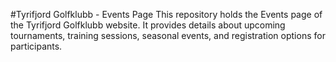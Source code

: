 #Tyrifjord Golfklubb - Events Page
This repository holds the Events page of the Tyrifjord Golfklubb website. 
It provides details about upcoming tournaments, training sessions, seasonal events, and registration options for participants.
